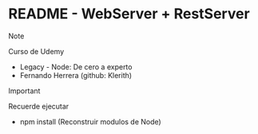 # README - WebServer + RestServer

> [!NOTE]
> Curso de Udemy
> - Legacy - Node: De cero a experto
> - Fernando Herrera (github: Klerith)

> [!IMPORTANT]
> Recuerde ejecutar
> - npm install (Reconstruir modulos de Node)
